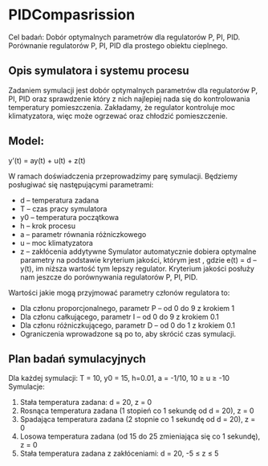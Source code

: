 # PIDCompasrission
Cel badań:
Dobór optymalnych parametrów dla regulatorów P, PI, PID.
Porównanie regulatorów P, PI, PID dla prostego obiektu cieplnego.


## Opis symulatora i systemu procesu

Zadaniem symulacji jest dobór optymalnych parametrów dla regulatorów P, PI, PID oraz sprawdzenie który z nich najlepiej nada się do kontrolowania temperatury pomieszczenia. Zakładamy, że regulator kontroluje moc klimatyzatora, więc może ogrzewać oraz chłodzić pomieszczenie.

## Model:

y’(t) = ay(t) + u(t) + z(t)

W ramach doświadczenia przeprowadzimy parę symulacji. Będziemy posługiwać się następującymi parametrami:
* d – temperatura zadana
* T – czas pracy symulatora
* y0 – temperatura początkowa
* h – krok procesu
* a – parametr równania różniczkowego
* u – moc klimatyzatora
* z – zakłócenia addytywne
Symulator automatycznie dobiera optymalne parametry na podstawie kryterium jakości, którym jest , gdzie e(t) = d – y(t), im niższa wartość tym lepszy regulator. Kryterium jakości posłuży nam jeszcze do porównywania regulatorów P, PI, PID.

Wartości jakie mogą przyjmować parametry członów regulatora to:
* Dla członu proporcjonalnego, parametr P – od 0 do 9 z krokiem 1
* Dla członu całkującego, parametr I – od 0 do 9 z krokiem 0.1
* Dla członu różniczkującego, parametr D – od 0 do 1 z krokiem 0.1
* Ograniczenia wprowadzone są po to, aby skrócić czas symulacji.

## Plan badań symulacyjnych

Dla każdej symulacji: T = 10, y0 = 15, h=0.01, a = -1/10, 10 ≥ u ≥ -10
Symulacje:
1. Stała temperatura zadana: d = 20, z = 0
2. Rosnąca temperatura zadana (1 stopień co 1 sekundę od d = 20), z = 0
3. Spadająca temperatura zadana (2 stopnie co 1 sekundę od d = 20), z = 0
4. Losowa temperatura zadana (od 15 do 25 zmieniająca się co 1 sekundę), z = 0
5. Stała temperatura zadana z zakłóceniami: d = 20, -5 ≤ z ≤ 5 
